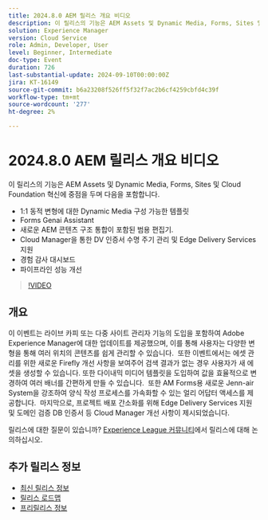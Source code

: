 ```yaml
---
title: 2024.8.0 AEM 릴리스 개요 비디오
description: 이 릴리스의 기능은 AEM Assets 및 Dynamic Media, Forms, Sites 및 Cloud Foundation의 혁신에 초점을 맞추며, 다음과 같은 사항을 포함합니다. 1:1 다이내믹 변형용 Dynamic Media 구성 가능 템플릿 Forms GenAI Assistant Universal Editor 및 새로운 AEM 콘텐츠 구조 통합​DV 인증서의 라이프사이클 관리 및 Cloud Manager Experience Audit Dashboard를 통한 Edge Delivery Services 지원 파이프라인 성능 개선
solution: Experience Manager
version: Cloud Service
role: Admin, Developer, User
level: Beginner, Intermediate
doc-type: Event
duration: 726
last-substantial-update: 2024-09-10T00:00:00Z
jira: KT-16149
source-git-commit: b6a23208f526ff5f32f7ac2b6cf4259cbfd4c39f
workflow-type: tm+mt
source-wordcount: '277'
ht-degree: 2%

---
```



# 2024.8.0 AEM 릴리스 개요 비디오

이 릴리스의 기능은 AEM Assets 및 Dynamic Media, Forms, Sites 및 Cloud Foundation 혁신에 중점을 두며 다음을 포함합니다.

* 1:1 동적 변형에 대한 Dynamic Media 구성 가능한 템플릿
* Forms Genai Assistant
* 새로운 AEM 콘텐츠 구조 통합이 포함된 범용 편집기&#x200B;.
* Cloud Manager을 통한 DV 인증서 수명 주기 관리 및 Edge Delivery Services 지원
* 경험 감사 대시보드
* 파이프라인 성능 개선

>[!VIDEO](https://video.tv.adobe.com/v/3433381/?learn=on)

## 개요

이 이벤트는 라이브 카피 또는 다중 사이트 관리자 기능의 도입을 포함하여 Adobe Experience Manager에 대한 업데이트를 제공했으며, 이를 통해 사용자는 다양한 변형을 통해 여러 위치의 콘텐츠를 쉽게 관리할 수 있습니다. &#x200B; 또한 이벤트에서는 에셋 관리를 위한 새로운 Firefly 개선 사항을 보여주어 검색 결과가 없는 경우 사용자가 새 에셋을 생성할 수 있습니다. &#x200B; 또한 다이내믹 미디어 템플릿을 도입하여 값을 효율적으로 변경하여 여러 배너를 간편하게 만들 수 있습니다. &#x200B; 또한 AM Forms용 새로운 Jenn-air System을 강조하여 양식 작성 프로세스를 가속화할 수 있는 얼리 어답터 액세스를 제공합니다. &#x200B; 마지막으로, 프로젝트 배포 간소화를 위해 Edge Delivery Services 지원 및 도메인 검증 DB 인증서 등 Cloud Manager 개선 사항이 제시되었습니다. &#x200B;

릴리스에 대한 질문이 있습니까?  [Experience League 커뮤니티](https://adobe.ly/4egoWgm)에서 릴리스에 대해 논의하십시오.

## 추가 릴리스 정보

* [최신 릴리스 정보](https://experienceleague.adobe.com/docs/experience-manager-cloud-service/content/release-notes/home.html?lang=ko-KR)
* [릴리스 로드맵](https://experienceleague.adobe.com/docs/experience-manager-release-information/aem-release-updates/update-releases-roadmap.html)
* [프리릴리스 정보](https://experienceleague.adobe.com/docs/experience-manager-cloud-service/content/release-notes/prerelease.html)





